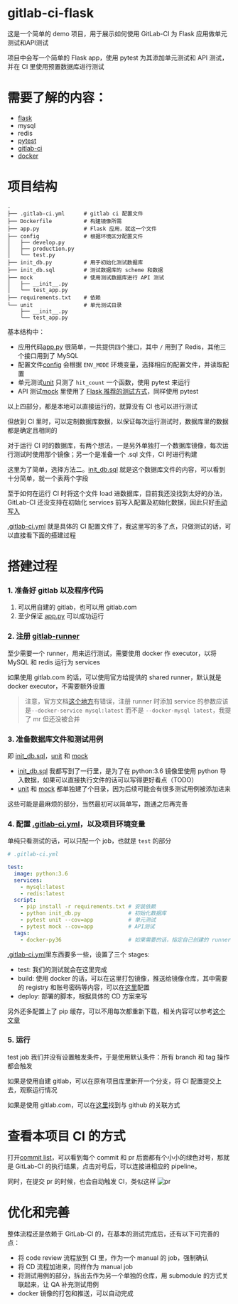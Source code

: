 # gitlab-ci-flask

这是一个简单的 demo 项目，用于展示如何使用 GitLab-CI 为 Flask 应用做单元测试和API测试

项目中会写一个简单的 Flask app，使用 pytest 为其添加单元测试和 API 测试，并在 CI 里使用预置数据库进行测试

# 需要了解的内容：
* [flask](https://github.com/pallets/flask)
* mysql
* redis
* [pytest](https://docs.pytest.org/en/latest/)
* [gitlab-ci](https://gitlab.com/help/ci/yaml/README)
* [docker](https://www.docker.com/)

# 项目结构

```
.
├── .gitlab-ci.yml      # gitlab ci 配置文件
├── Dockerfile          # 构建镜像所需
├── app.py              # Flask 应用，就这一个文件
├── config              # 根据环境区分配置文件
│   ├── develop.py
│   ├── production.py
│   └── test.py
├── init_db.py          # 用于初始化测试数据库
├── init_db.sql         # 测试数据库的 scheme 和数据
├── mock                # 使用测试数据库进行 API 测试
│   ├── __init__.py
│   └── test_app.py
├── requirements.txt    # 依赖
└── unit                # 单元测试目录
    ├── __init__.py
    └── test_app.py
```

基本结构中：
* 应用代码[app.py] 很简单，一共提供四个接口，其中 `/` 用到了 Redis，其他三个接口用到了 MySQL
* 配置文件[config] 会根据 `ENV_MODE` 环境变量，选择相应的配置文件，并读取配置
* 单元测试[unit] 只测了 `hit_count` 一个函数，使用 pytest 来运行
* API 测试[mock] 里使用了 [Flask 推荐的测试方式](https://flask.palletsprojects.com/en/1.1.x/testing/)，同样使用 pytest

以上四部分，都是本地可以直接运行的，就算没有 CI 也可以进行测试

但放到 CI 里时，可以定制数据库数据，以保证每次运行测试时，数据库里的数据都是确定且相同的

对于运行 CI 时的数据库，有两个想法，一是另外单独打一个数据库镜像，每次运行测试时使用那个镜像；另一个是准备一个 .sql 文件，CI 时进行构建

这里为了简单，选择方法二。[init_db.sql] 就是这个数据库文件的内容，可以看到十分简单，就一个表两个字段

至于如何在运行 CI 时将这个文件 load 进数据库，目前我还没找到太好的办法，GitLab-CI 还没支持在初始化 services 前写入配置及初始化数据，因此只好[手动写入](init_db.py)

[.gitlab-ci.yml] 就是具体的 CI 配置文件了，我这里写的多了点，只做测试的话，可以直接看下面的搭建过程

# 搭建过程

### 1. 准备好 gitlab 以及程序代码

1. 可以用自建的 gitlab，也可以用 gitlab.com
2. 至少保证 [app.py] 可以成功运行

### 2. 注册 [gitlab-runner](https://docs.gitlab.com/runner/install/)

至少需要一个 runner，用来运行测试，需要使用 docker 作 executor，以将 MySQL 和 redis 运行为 services

如果使用 gitlab.com 的话，可以使用官方给提供的 shared runner，默认就是 docker executor，不需要额外设置

> 注意，官方文档[这个地方](https://docs.gitlab.com/ee/ci/docker/using_docker_images.html#register-docker-runner)有错误，注册 runner 时添加 service 的参数应该是`--docker-service mysql:latest` 而不是 `--docker-mysql latest`，我提了 mr 但还没被合并

### 3. 准备数据库文件和测试用例

即 [init_db.sql]，[unit] 和 [mock]

* [init_db.sql] 我都写到了一行里，是为了在 python:3.6 镜像里使用 python 导入数据，如果可以直接执行文件的话可以写得更好看点（TODO）
* [unit] 和 [mock] 都单独建了个目录，因为后续可能会有很多测试用例被添加进来

这些可能是最麻烦的部分，当然最初可以简单写，跑通之后再完善

### 4. 配置 [.gitlab-ci.yml]，以及项目环境变量

单纯只看测试的话，可以只配一个 job，也就是 `test` 的部分

```yaml
# .gitlab-ci.yml

test:
  image: python:3.6
  services:
    - mysql:latest
    - redis:latest
  script:
    - pip install -r requirements.txt # 安装依赖
    - python init_db.py               # 初始化数据库
    - pytest unit --cov=app           # 单元测试
    - pytest mock --cov=app           # API测试
  tags:
    - docker-py36                     # 如果需要的话，指定自己创建的 runner
```

[.gitlab-ci.yml]里东西要多一些，设置了三个 stages:
* test: 我们的测试就会在这里完成
* build: 使用 docker 的话，可以在这里打包镜像，推送给镜像仓库，其中需要的 registry 和账号密码等内容，可以在[这里](https://gitlab.com/help/ci/variables/README#variables)配置
* deploy: 部署的脚本，根据具体的 CD 方案来写

另外还多配置上了 pip 缓存，可以不用每次都重新下载，相关内容可以参考[这个文章](https://blog.zacharyjia.me/2017/04/06/gitlab-ci-docker-pip-cache/)

### 5. 运行

test job 我们并没有设置触发条件，于是使用默认条件：所有 branch 和 tag 操作都会触发

如果是使用自建 gitlab，可以在原有项目库里新开一个分支，将 CI 配置提交上去，观察运行情况

如果是使用 gitlab.com，可以在[这里](https://docs.gitlab.com/ee/ci/ci_cd_for_external_repos/github_integration.html)找到与 github 的关联方式

# 查看本项目 CI 的方式

打开[commit list](https://github.com/WokoLiu/gitlab-ci-flask/commits/master)，可以看到每个 commit 和 pr 后面都有个小小的绿色对号，那就是 GitLab-CI 的执行结果，点击对号后，可以连接进相应的 pipeline。

同时，在提交 pr 的时候，也会自动触发 CI，类似这样
![pr](https://gitlab.com/help/user/project/integrations/img/github_status_check_pipeline_update.png)

# 优化和完善

整体流程还是依赖于 GitLab-CI 的，在基本的测试完成后，还有以下可完善的点：
* 将 code review 流程放到 CI 里，作为一个 manual 的 job，强制确认
* 将 CD 流程加进来，同样作为 manual job
* 将测试用例的部分，拆出去作为另一个单独的仓库，用 submodule 的方式关联起来，让 QA 补充测试用例
* docker 镜像的打包和推送，可以自动完成

[.gitlab-ci.yml]: .gitlab-ci.yml
[app.py]: app.py
[init_db.sql]: init_db.sql
[mock]: mock
[unit]: unit
[config]: config
